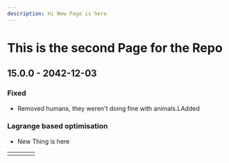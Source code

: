 ```yaml
---
description: Hi New Page is here
---
```


# This is the second Page for the Repo

## 15.0.0 - 2042-12-03

### Fixed

* Removed humans, they weren't doing fine with animals.LAdded

### Lagrange based optimisation 

* New Thing is here 



|  |  |  |  |
| :--- | :--- | :--- | :--- |
|  |  |  |  |

